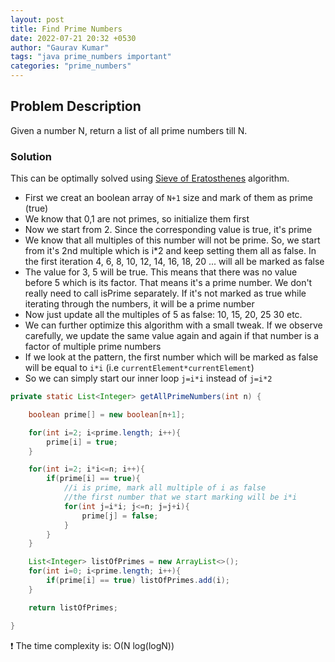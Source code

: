 ```yaml
---
layout: post
title: Find Prime Numbers
date: 2022-07-21 20:32 +0530
author: "Gaurav Kumar"
tags: "java prime_numbers important"
categories: "prime_numbers"
---
```


## Problem Description

Given a number N, return a list of all prime numbers till N.

### Solution

This can be optimally solved using [Sieve of Eratosthenes](https://www.geeksforgeeks.org/sieve-of-eratosthenes/) algorithm.

- First we creat an boolean array of `N+1` size and mark of them as prime (true)
- We know that 0,1 are not primes, so initialize them first
- Now we start from 2. Since the corresponding value is true, it's prime
- We know that all multiples of this number will not be prime. So, we start from it's 2nd multiple which is i\*2 and keep setting them all as false. In the first iteration 4, 6, 8, 10, 12, 14, 16, 18, 20 ... will all be marked as false
- The value for 3, 5 will be true. This means that there was no value before 5 which is its factor. That means it's a prime number. We don't really need to call isPrime separately. If it's not marked as true while iterating through the numbers, it will be a prime number
- Now just update all the multiples of 5 as false: 10, 15, 20, 25 30 etc.
- We can further optimize this algorithm with a small tweak. If we observe carefully, we update the same value again and again if that number is a factor of multiple prime numbers
- If we look at the pattern, the first number which will be marked as false will be equal to `i*i` (i.e `currentElement*currentElement`)
- So we can simply start our inner loop `j=i*i` instead of `j=i*2`

```java
private static List<Integer> getAllPrimeNumbers(int n) {

    boolean prime[] = new boolean[n+1];

    for(int i=2; i<prime.length; i++){
        prime[i] = true;
    }

    for(int i=2; i*i<=n; i++){
        if(prime[i] == true){
            //i is prime, mark all multiple of i as false
            //the first number that we start marking will be i*i
            for(int j=i*i; j<=n; j=j+i){
                prime[j] = false;
            }
        }
    }

    List<Integer> listOfPrimes = new ArrayList<>();
    for(int i=0; i<prime.length; i++){
        if(prime[i] == true) listOfPrimes.add(i);
    }

    return listOfPrimes;

}
```

:exclamation: The time complexity is: O(N log(logN))
